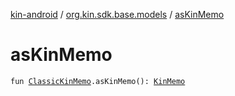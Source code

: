 [kin-android](../index.md) / [org.kin.sdk.base.models](index.md) / [asKinMemo](./as-kin-memo.md)

# asKinMemo

`fun `[`ClassicKinMemo`](-classic-kin-memo/index.md)`.asKinMemo(): `[`KinMemo`](-kin-memo/index.md)